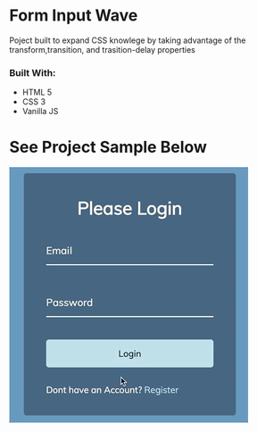 # Form Input Wave

Poject built to expand CSS knowlege by taking advantage of the transform,transition, and trasition-delay properties

### Built With:
* HTML 5
* CSS 3
* Vanilla JS

# See Project Sample Below

![sample](./images/css-project-8.gif)